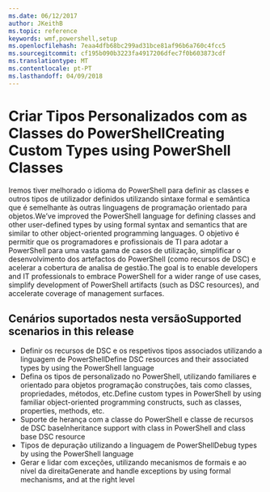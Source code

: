 ```yaml
---
ms.date: 06/12/2017
author: JKeithB
ms.topic: reference
keywords: wmf,powershell,setup
ms.openlocfilehash: 7eaa4dfb68bc299ad31bce81af96b6a760c4fcc5
ms.sourcegitcommit: cf195b090b3223fa4917206dfec7f0b603873cdf
ms.translationtype: MT
ms.contentlocale: pt-PT
ms.lasthandoff: 04/09/2018
---
```

# <a name="creating-custom-types-using-powershell-classes"></a><span data-ttu-id="4b86e-102">Criar Tipos Personalizados com as Classes do PowerShell</span><span class="sxs-lookup"><span data-stu-id="4b86e-102">Creating Custom Types using PowerShell Classes</span></span>

<span data-ttu-id="4b86e-103">Iremos tiver melhorado o idioma do PowerShell para definir as classes e outros tipos de utilizador definidos utilizando sintaxe formal e semântica que é semelhante às outras linguagens de programação orientado para objetos.</span><span class="sxs-lookup"><span data-stu-id="4b86e-103">We’ve improved the PowerShell language for defining classes and other user-defined types by using formal syntax and semantics that are similar to other object-oriented programming languages.</span></span> <span data-ttu-id="4b86e-104">O objetivo é permitir que os programadores e profissionais de TI para adotar a PowerShell para uma vasta gama de casos de utilização, simplificar o desenvolvimento dos artefactos do PowerShell (como recursos de DSC) e acelerar a cobertura de analisa de gestão.</span><span class="sxs-lookup"><span data-stu-id="4b86e-104">The goal is to enable developers and IT professionals to embrace PowerShell for a wider range of use cases, simplify development of PowerShell artifacts (such as DSC resources), and accelerate coverage of management surfaces.</span></span>

## <a name="supported-scenarios-in-this-release"></a><span data-ttu-id="4b86e-105">Cenários suportados nesta versão</span><span class="sxs-lookup"><span data-stu-id="4b86e-105">Supported scenarios in this release</span></span>

-   <span data-ttu-id="4b86e-106">Definir os recursos de DSC e os respetivos tipos associados utilizando a linguagem de PowerShell</span><span class="sxs-lookup"><span data-stu-id="4b86e-106">Define DSC resources and their associated types by using the PowerShell language</span></span>
-   <span data-ttu-id="4b86e-107">Defina os tipos de personalizado no PowerShell, utilizando familiares e orientado para objetos programação construções, tais como classes, propriedades, métodos, etc.</span><span class="sxs-lookup"><span data-stu-id="4b86e-107">Define custom types in PowerShell by using familiar object-oriented programming constructs, such as classes, properties, methods, etc.</span></span>
-   <span data-ttu-id="4b86e-108">Suporte de herança com a classe do PowerShell e classe de recursos de DSC base</span><span class="sxs-lookup"><span data-stu-id="4b86e-108">Inheritance support with class in PowerShell and class base DSC resource</span></span>
-   <span data-ttu-id="4b86e-109">Tipos de depuração utilizando a linguagem de PowerShell</span><span class="sxs-lookup"><span data-stu-id="4b86e-109">Debug types by using the PowerShell language</span></span>
-   <span data-ttu-id="4b86e-110">Gerar e lidar com exceções, utilizando mecanismos de formais e ao nível da direita</span><span class="sxs-lookup"><span data-stu-id="4b86e-110">Generate and handle exceptions by using formal mechanisms, and at the right level</span></span>